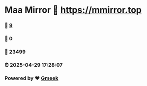 # Maa Mirror :link: https://mmirror.top 
### :page_facing_up: [9](https://mmirror.top/tag.html) 
### :speech_balloon: 0 
### :hibiscus: 23499 
### :alarm_clock: 2025-04-29 17:28:07 
### Powered by :heart: [Gmeek](https://github.com/Meekdai/Gmeek)
